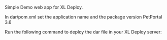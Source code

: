 
Simple Demo web app for XL Deploy.

In dar/pom.xml set the application name and the package version
    <applicationName>PetPortal</applicationName>
    <packageVersion>3.6</packageVersion>

Run the following command to deploy the dar file in your XL Deploy server:
```mvn clean package xldeploy:import
```

